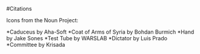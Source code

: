 #Citations

Icons from the Noun Project:

*Caduceus by Aha-Soft
*Coat of Arms of Syria by Bohdan Burmich
*Hand by Jake Sones
*Test Tube by WARSLAB
*Dictator by Luis Prado
*Committee by Krisada